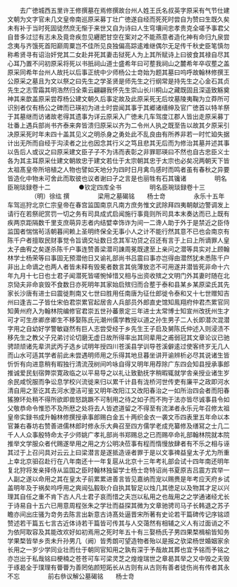 <!-- { "loadSidebar": true } -->
　　去广徳城西五里许王修撰墓在焉修撰故台州人姓王氏名叔英字原采有气节仕建文朝为文字官未几文皇帝南巡原采募丁壮广徳遂自经而死死时尝自为赞曰生既久矣未有补于当时死固徒然庶无惭于来世又自为诗曰人生穹壤间忠孝贵克全嗟予事君父自昔多过愆有志未及竟竒疾忽见纒肥甘空在案对之不能燕意者造化神有命归九泉尝念夷与齐饿死首阳巅周粟岂不佳所见良独偏高踪逺难继偶尔无足传千秋史臣笔慎勿称希贤寻有诏治奸党其二女赴井死其妻击狱死人为上其所赋诗上曰彼食其禄自尽其心耳乃置不问初原采将死以书扺祠山道士盛希年曰可塟我祠山之麓希年卒収塟之盖原采同希年台州人故托以后事正统中少师杨公士竒始为题其墓曰呜呼故翰林修撰王公原采之墓且为文以祭之曰先生之学圣贤是师先生之行纲常是持先生之心金石其贞先生之志雪霜其明浩然归全乘云翩翩我怀先生崇山长川桐山之藏既固且深遥致觞奠神其来歆盖原采尝荐杨公建文朝久后事定故及此原采死无后坟墓陵夷鞠为立莽所可识别者仅有杨公之碑而已瑛初为进士时尝闻其事于其郷诸缙绅及官广徳首以特羊祭于其墓继而访诸故老得其遗事为详云原采入广徳未几车驾度江郡人皆出走原采募丁壮番上遇兵部尚书齐泰来奔皆溃归原采以齐为二令州人执之既至告以故其夕原采引决原采死时年未四十盖其见义之明杀身之勇处此不乱良由有所养非若一时忙廹失据计出无所而自经于沟渎者之比也因念其行义之笃且悲其无后而为修治其墓并述其事以告后人或议之曰原采建文臣子子不为讳而表彰之非罪耶瑛曰不然也自古忠臣义士各为其主耳原采仕建文朝故忠于建文若仕于太宗朝其忠于太宗也必矣况两朝天下皆太祖髙皇帝所培植之人物也譬如天地分为四时日月禽鸟感时而鸣者虽有春秋之异要皆造化中物未可舍此而取彼也议者谢曰子之言是也丽牲有石其镵诸
　　
　　明名臣琬琰録卷十二
　　
　　●钦定四库全书
　　
　　明名臣琬琰録卷十三
　　
　　（明）徐纮 撰
　　
　　梁用之墓碣铭　　杨士竒
　　
　　永乐十五年车驾巡狩北京仁宗皇帝在春宫监国南京凡南方庶务惟文武除拜四夷朝献边警调发上请行在若祭祀赏罚一切之务有司具成式启闻施行事竟则所司具本末奏达而已上既有疾两京距隔数千里支庶萌异志者内结嬖幸饰诈为间一二谗人助于外于是禁近之臣侍监国者惴惴茍活朝暮间赖上圣明终保全无事小人之计不能行然其意不已也会南京有陈千户者擅取民财事觉令旨谪交址数日念其军功贷之召还有言于上曰上所谪罪人皇太子曲宥之矣遂杀陈千户事连赞善梁潜司諌周冕既逮至上亲问之潜等具实对上顾翰林学士杨荣等曰事固无预潜他日又谕礼部尚书吕震曰事亦岂得由潜然犹未悉陈千户非出上命谪之也两人者皆未释有毁冕者数言其佻薄放恣不可用遂并潜皆死非命十六年九月十七日也士君子闻潜死皆嗟惋悼惜又相与出资收殡之文明门外其妻时随在北京恸夫非命哀毁不食数日亦死明年其家始启殡归而合塟于泰和县某乡某原梁氏其先家长沙唐有进士曰震徙荆南又七世曰胜用任南唐为征仕郎徙令泰和又十七世赠知吉州曰逢吉二子皆仕宋伯君崇累官起居舎人兵部员外郎直史馆知鳯翔府仲君杰累官同知黄州府入为翰林院编修官君崇五世孙蕃景定三年进士太常博士知宣州改抚州生才可才可生彦卿彦卿生不移娶陈氏元潮州儒学教授以道之孙生男子二人长即潜次混潜字用之自幼好学警敏嶷然有巨人志尝受经于乡先生王子启及舅陈氏仲述入则浸渍不移先生之教父子兄弟讨论切磨无虚日故所得率出其同辈用之甫弱冠其文章论议已驰骋颉颃诸先辈洪武丙子选乡试明年授四川苍溪县学训导苍溪僻逺过使客终岁无几人而山水可适其学者前此未尝遇明师用之乐得其地旦暮坐讲开谕辨析必尽其说诸生皆忻忻有向进意稍有暇独行清流茂树间吟咏自得又明年用荐除广东四会知县授承事郎推诚爱民刬宿弊崇寛政临之以平易导之以礼让致勤抚字稍暇辄就学舎亲授业诸生岁余民咸恱服而争讼息学校兴流徙来归以累千计县有泷桥河世传吏有廉平之政即河水清自用之至讫其去河水澄洁可鉴又明年改阳江又改阳春治之一如所治四会者而阳春猺獠环处稍不得所欲即兽怒跳蹶不可制用之待之如子而不拘于法亦皆尽诚事县令如父敬恭命令惟恐不及所厯之处将去人皆遮道留之不得至有流涕者永乐元年召修太祖皇帝实録书成升翰林修撰授承事郎赐白金五十两织金衣一袭文币四表里五年命以本官兼右春坊右赞善进儒林郎时修永乐大典召至四方儒学老成充纂修及缮冩之士几二千人人众事殷特命太子少师姚广孝礼部尚书郑赐总之已而赐卒命礼部翰林院就本院推举文学服众者代赐遂举用之用之方公明决莅事有程而惰慢放肆者有不乐之相与诬其过于上召问具对云云上曰梁潜言是遂抵造诬者罪于是以文事禆益皇太子尤为所重上幸北京驲召赴行在八年南还十一年复扈从北京十三年考礼部会试十四年南还明年复北狩将发亲择侍从监国之臣时翰林独留学士杨士竒特诏尚书夏原吉吕震方宾举一人副之遂以命用之其在皇太子前累累进善言皆见嘉纳而宠以赐赉是年考应天府乡试盖明年及于祸矣呜呼用之爽闿弘毅耿介自执其智足以烛几其徳足以及物其才足以兴理其自任之重不肯下古人凡士君子哀而惜之夫岂以私用之也哉用之之学通诸经尤长于诗易自十五六已用意周程张朱之学壮而益探其微为文章驰骋司马子长韩退之苏子瞻亦间出庄骚为竒务去陈言出新意古诗髙处逼晋宋所著有史论若干篇碑传记序铭颂赞述若干篇五七言古近体诗若干篇皆可传其与人交蔼然有相辅之义人有过面诮之不为依阿取容及其能改欢好如初焉用之死时年五十有三娶杨氏子男四果楘楫榆皆知务学果楘皆举乡贡未升孙男几（阙）皆秀朗可望造物者殆以是报之欤梁杨世婚姻家余长用之一岁少学同业壮而仕于朝同官知用之孰有深于予哉故其葬也宜予铭而予铭之亦岂出于私哉铭曰梗楠之苍苍可车可梁灵芝之煌煌瑞世之章曷其举之又中毁之夫毁于琢曷全于璞理有瞢瞢为善罔佑颜短跖长从古则有从古则有善者徒伤尚有传者其永不忘
　　
　　前右叅议解公墓碣铭　　杨士竒
　　
